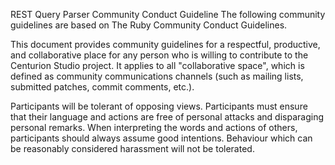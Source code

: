 REST Query Parser Community Conduct Guideline
The following community guidelines are based on The Ruby Community Conduct Guidelines.

This document provides community guidelines for a respectful, productive, and collaborative place for any person who is willing to contribute to the Centurion Studio project. It applies to all "collaborative space", which is defined as community communications channels (such as mailing lists, submitted patches, commit comments, etc.).

Participants will be tolerant of opposing views.
Participants must ensure that their language and actions are free of personal attacks and disparaging personal remarks.
When interpreting the words and actions of others, participants should always assume good intentions.
Behaviour which can be reasonably considered harassment will not be tolerated.
